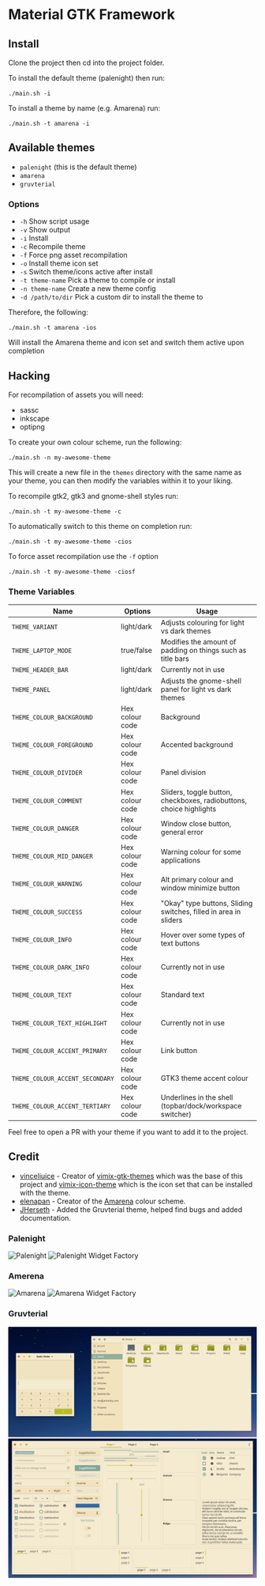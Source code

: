 Material GTK Framework
======

## Install 

Clone the project then cd into the project folder.

To install the default theme (palenight) then run: 

```shell script
./main.sh -i
```

To install a theme by name (e.g. Amarena) run:

```shell script
./main.sh -t amarena -i
```

## Available themes

- `palenight` (this is the default theme)
- `amarena`
- `gruvterial`

### Options

- `-h` Show script usage
- `-v` Show output
- `-i` Install
- `-c` Recompile theme
- `-f` Force png asset recompilation
- `-o` Install theme icon set
- `-s` Switch theme/icons active after install
- `-t theme-name` Pick a theme to compile or install
- `-n theme-name` Create a new theme config
- `-d /path/to/dir` Pick a custom dir to install the theme to

Therefore, the following:

```shell script
./main.sh -t amarena -ios
```

Will install the Amarena theme and icon set and switch them active upon completion

## Hacking

For recompilation of assets you will need:
- sassc
- inkscape
- optipng

To create your own colour scheme, run the following:

```shell script
./main.sh -n my-awesome-theme
```

This will create a new file in the `themes` directory with the same name as your theme, you can then modify the 
variables within it to your liking.

To recompile gtk2, gtk3 and gnome-shell styles run:
```shell script
./main.sh -t my-awesome-theme -c
```

To automatically switch to this theme on completion run:
```shell script
./main.sh -t my-awesome-theme -cios
```

To force asset recompilation use the `-f` option
```shell script
./main.sh -t my-awesome-theme -ciosf
```

### Theme Variables

| Name                              | Options           | Usage                                                                 |
|-----------------------------------|-------------------|-----------------------------------------------------------------------|
| `THEME_VARIANT`                   | light/dark        | Adjusts colouring for light vs dark themes                            |
| `THEME_LAPTOP_MODE`               | true/false        | Modifies the amount of padding on things such as title bars           |
| `THEME_HEADER_BAR`                | light/dark        | Currently not in use                                                  |
| `THEME_PANEL`                     | light/dark        | Adjusts the gnome-shell panel for light vs dark themes                |
| `THEME_COLOUR_BACKGROUND`         | Hex colour code   | Background                                                            |
| `THEME_COLOUR_FOREGROUND`         | Hex colour code   | Accented background                                                   |
| `THEME_COLOUR_DIVIDER`            | Hex colour code   | Panel division                                                        |
| `THEME_COLOUR_COMMENT`            | Hex colour code   | Sliders, toggle button, checkboxes, radiobuttons, choice highlights   |
| `THEME_COLOUR_DANGER`             | Hex colour code   | Window close button, general error                                    |
| `THEME_COLOUR_MID_DANGER`         | Hex colour code   | Warning colour for some applications                                  |
| `THEME_COLOUR_WARNING`            | Hex colour code   | Alt primary colour and window minimize button                         |
| `THEME_COLOUR_SUCCESS`            | Hex colour code   | "Okay" type buttons, Sliding switches, filled in area in sliders      |
| `THEME_COLOUR_INFO`               | Hex colour code   | Hover over some types of text buttons                                 |
| `THEME_COLOUR_DARK_INFO`          | Hex colour code   | Currently not in use                                                  |
| `THEME_COLOUR_TEXT`               | Hex colour code   | Standard text                                                         |
| `THEME_COLOUR_TEXT_HIGHLIGHT`     | Hex colour code   | Currently not in use                                                  |
| `THEME_COLOUR_ACCENT_PRIMARY`     | Hex colour code   | Link button                                                           |
| `THEME_COLOUR_ACCENT_SECONDARY`   | Hex colour code   | GTK3 theme accent colour                                              |
| `THEME_COLOUR_ACCENT_TERTIARY`    | Hex colour code   | Underlines in the shell (topbar/dock/workspace switcher)              |

Feel free to open a PR with your theme if you want to add it to the project.

## Credit

- [vinceliuice](https://github.com/vinceliuice) - Creator of [vimix-gtk-themes](https://github.com/vinceliuice/vimix-gtk-themes)
which was the base of this project and [vimix-icon-theme](https://github.com/vinceliuice/vimix-icon-theme) which is the
icon set that can be installed with the theme.
- [elenapan](https://github.com/elenapan) - Creator of the [Amarena](https://github.com/elenapan/dotfiles/blob/master/.xfiles/amarena)
colour scheme.
- [JHerseth](https://github.com/JHerseth) - Added the Gruvterial theme, helped find bugs and added documentation.  

### Palenight
![Palenight](https://raw.githubusercontent.com/JaxWilko/material-gtk-framework/develop/.github/examples/palenight.png)
![Palenight Widget Factory](https://raw.githubusercontent.com/JaxWilko/material-gtk-framework/develop/.github/examples/palenight-widget-factory.png)

### Amerena
![Amarena](https://raw.githubusercontent.com/JaxWilko/material-gtk-framework/develop/.github/examples/amarena.png)
![Amarena Widget Factory](https://raw.githubusercontent.com/JaxWilko/material-gtk-framework/develop/.github/examples/amarena-widget-factory.png)

### Gruvterial
![Gruvterial](https://raw.githubusercontent.com/JaxWilko/material-gtk-framework/develop/.github/examples/gruvterial.png)
![Gruvterial Widget Factory](https://raw.githubusercontent.com/JaxWilko/material-gtk-framework/develop/.github/examples/gruvterial-widget-factory.png)

